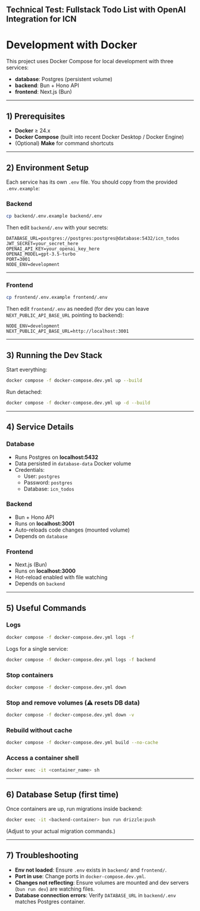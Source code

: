 ## Technical Test: Fullstack Todo List with OpenAI Integration for ICN

# Development with Docker

This project uses Docker Compose for local development with three services:

- **database**: Postgres (persistent volume)
- **backend**: Bun + Hono API
- **frontend**: Next.js (Bun)

---

## 1) Prerequisites

- **Docker** ≥ 24.x
- **Docker Compose** (built into recent Docker Desktop / Docker Engine)
- (Optional) **Make** for command shortcuts

---

## 2) Environment Setup

Each service has its own `.env` file. You should copy from the provided `.env.example`:

### Backend

```bash
cp backend/.env.example backend/.env
```

Then edit `backend/.env` with your secrets:

```dotenv
DATABASE_URL=postgres://postgres:postgres@database:5432/icn_todos
JWT_SECRET=your_secret_here
OPENAI_API_KEY=your_openai_key_here
OPENAI_MODEL=gpt-3.5-turbo
PORT=3001
NODE_ENV=development
```

---

### Frontend

```bash
cp frontend/.env.example frontend/.env
```

Then edit `frontend/.env` as needed (for dev you can leave `NEXT_PUBLIC_API_BASE_URL` pointing to backend):

```dotenv
NODE_ENV=development
NEXT_PUBLIC_API_BASE_URL=http://localhost:3001
```

---

## 3) Running the Dev Stack

Start everything:

```bash
docker compose -f docker-compose.dev.yml up --build
```

Run detached:

```bash
docker compose -f docker-compose.dev.yml up -d --build
```

---

## 4) Service Details

### Database

- Runs Postgres on **localhost:5432**
- Data persisted in `database-data` Docker volume
- Credentials:
  - User: `postgres`
  - Password: `postgres`
  - Database: `icn_todos`

### Backend

- Bun + Hono API
- Runs on **localhost:3001**
- Auto-reloads code changes (mounted volume)
- Depends on `database`

### Frontend

- Next.js (Bun)
- Runs on **localhost:3000**
- Hot-reload enabled with file watching
- Depends on `backend`

---

## 5) Useful Commands

### Logs

```bash
docker compose -f docker-compose.dev.yml logs -f
```

Logs for a single service:

```bash
docker compose -f docker-compose.dev.yml logs -f backend
```

### Stop containers

```bash
docker compose -f docker-compose.dev.yml down
```

### Stop and remove volumes (⚠️ resets DB data)

```bash
docker compose -f docker-compose.dev.yml down -v
```

### Rebuild without cache

```bash
docker compose -f docker-compose.dev.yml build --no-cache
```

### Access a container shell

```bash
docker exec -it <container_name> sh
```

---

## 6) Database Setup (first time)

Once containers are up, run migrations inside backend:

```bash
docker exec -it <backend-container> bun run drizzle:push
```

(Adjust to your actual migration commands.)

---

## 7) Troubleshooting

- **Env not loaded**: Ensure `.env` exists in `backend/` and `frontend/`.
- **Port in use**: Change ports in `docker-compose.dev.yml`.
- **Changes not reflecting**: Ensure volumes are mounted and dev servers (`bun run dev`) are watching files.
- **Database connection errors**: Verify `DATABASE_URL` in `backend/.env` matches Postgres container.
